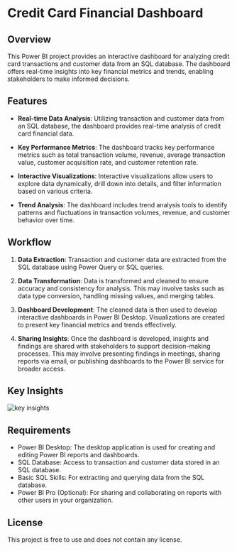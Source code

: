 # Credit Card Financial Dashboard

## Overview

This Power BI project provides an interactive dashboard for analyzing credit card transactions and customer data from an SQL database. The dashboard offers real-time insights into key financial metrics and trends, enabling stakeholders to make informed decisions.

## Features

- **Real-time Data Analysis**: Utilizing transaction and customer data from an SQL database, the dashboard provides real-time analysis of credit card financial data.
  
- **Key Performance Metrics**: The dashboard tracks key performance metrics such as total transaction volume, revenue, average transaction value, customer acquisition rate, and customer retention rate.

- **Interactive Visualizations**: Interactive visualizations allow users to explore data dynamically, drill down into details, and filter information based on various criteria.

- **Trend Analysis**: The dashboard includes trend analysis tools to identify patterns and fluctuations in transaction volumes, revenue, and customer behavior over time.

## Workflow

1. **Data Extraction**: Transaction and customer data are extracted from the SQL database using Power Query or SQL queries.

2. **Data Transformation**: Data is transformed and cleaned to ensure accuracy and consistency for analysis. This may involve tasks such as data type conversion, handling missing values, and merging tables.

3. **Dashboard Development**: The cleaned data is then used to develop interactive dashboards in Power BI Desktop. Visualizations are created to present key financial metrics and trends effectively.

4. **Sharing Insights**: Once the dashboard is developed, insights and findings are shared with stakeholders to support decision-making processes. This may involve presenting findings in meetings, sharing reports via email, or publishing dashboards to the Power BI service for broader access.

## Key Insights

![key insights](https://github.com/Himanshigupta1624/Credit-Card-Dashboard/assets/132488846/c1ddc7b4-f9c2-4896-b74a-eddbe1917de5)



## Requirements

- Power BI Desktop: The desktop application is used for creating and editing Power BI reports and dashboards.
- SQL Database: Access to transaction and customer data stored in an SQL database.
- Basic SQL Skills: For extracting and querying data from the SQL database.
- Power BI Pro (Optional): For sharing and collaborating on reports with other users in your organization.

## License

This project is free to use and does not contain any license.


